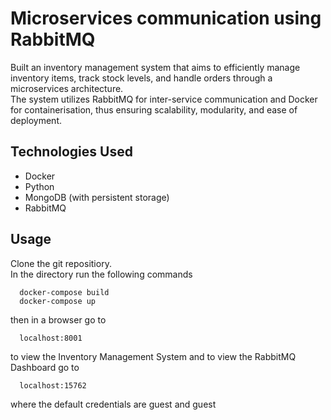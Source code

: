 # Microservices communication using RabbitMQ
Built an inventory management system that aims to efficiently manage inventory items, track stock levels, and handle orders through a microservices architecture.  
The system utilizes RabbitMQ for inter-service communication and Docker for containerisation, thus ensuring scalability, modularity, and ease of deployment.

## Technologies Used 
- Docker
- Python
- MongoDB (with persistent storage)
- RabbitMQ

## Usage 
Clone the git repositiory.  
In the directory run the following commands  
```
  docker-compose build
  docker-compose up
```
then in a browser go to  
```
  localhost:8001
```
to view the Inventory Management System 
and to view the RabbitMQ Dashboard go to
```
  localhost:15762
```
where the default credentials are guest and guest
